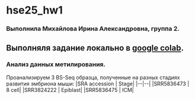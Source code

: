 # hse25_hw1
### Выполнила Михайлова Ирина Александровна, группа 2.

Выполняля задание локально в [google colab](https://colab.research.google.com/drive/1hqIiDG5zMyCRbqfIPA9he1ayCXDqq4F3?usp=sharing).
---
### Анализ данных метилирования.

Проанализируем 3 BS-Seq образца, полученные на разных стадиях развития эмбриона мыши:
|SRA accession	| Stage|
|--|--|
|SRR5836473 | 8 cell|
|SRR3824222 | Epiblast|
|SRR5836475 | ICM|
